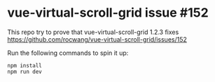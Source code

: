 # vue-virtual-scroll-grid issue #152

This repo try to prove that vue-virtual-scroll-grid 1.2.3 fixes
https://github.com/rocwang/vue-virtual-scroll-grid/issues/152

Run the following commands to spin it up:

```shell
npm install
npm run dev
```
